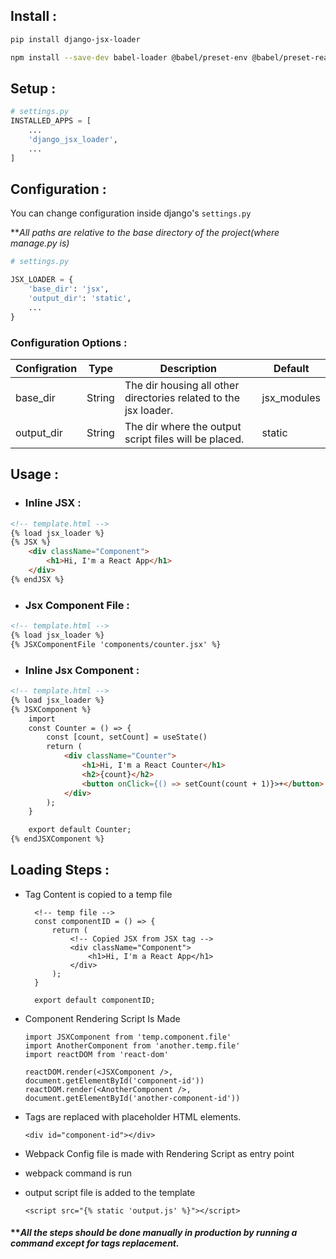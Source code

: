 ## Install :
```bash
pip install django-jsx-loader
```

```bash
npm install --save-dev babel-loader @babel/preset-env @babel/preset-react webpack-cli react react-dom
```
## Setup :
```python
# settings.py
INSTALLED_APPS = [
    ...
    'django_jsx_loader',
    ...
]
```

## Configuration :

You can change configuration inside django's `settings.py`

***All paths are relative to the base directory of the project(where manage.py is)*


```python
# settings.py

JSX_LOADER = {
    'base_dir': 'jsx',
    'output_dir': 'static',
    ...
}
```

### Configuration Options :


Configration | Type | Description | Default
--- | --- | --- | ---
base_dir | String | The dir housing all other directories related to the jsx loader. | jsx_modules
output_dir | String | The dir where the output script files will be placed. | static


## Usage :

- ### Inline JSX :
```html
<!-- template.html -->
{% load jsx_loader %}
{% JSX %}
    <div className="Component">
        <h1>Hi, I'm a React App</h1>
    </div>
{% endJSX %}
```

- ### Jsx Component File :

```html
<!-- template.html -->
{% load jsx_loader %}
{% JSXComponentFile 'components/counter.jsx' %}
```

- ### Inline Jsx Component :

```html
<!-- template.html -->
{% load jsx_loader %}
{% JSXComponent %}
    import
    const Counter = () => {
        const [count, setCount] = useState()
        return (
            <div className="Counter">
                <h1>Hi, I'm a React Counter</h1>
                <h2>{count}</h2>
                <button onClick={() => setCount(count + 1)}>+</button>
            </div>
        );
    }

    export default Counter;
{% endJSXComponent %}
```

## Loading Steps :
- Tag Content is copied to a temp file
  ```
    <!-- temp file -->
    const componentID = () => {
        return (
            <!-- Copied JSX from JSX tag -->
            <div className="Component">
                <h1>Hi, I'm a React App</h1>
            </div>
        );
    }

    export default componentID;
  ```
- Component Rendering Script Is Made
  ```
  import JSXComponent from 'temp.component.file'
  import AnotherComponent from 'another.temp.file'
  import reactDOM from 'react-dom'

  reactDOM.render(<JSXComponent />, document.getElementById('component-id'))
  reactDOM.render(<AnotherComponent />, document.getElementById('another-component-id'))
  ```

- Tags are replaced with placeholder HTML elements.
  ```
  <div id="component-id"></div>
  ```
- Webpack Config file is made with Rendering Script as entry point
- webpack command is run
- output script file is added to the template
  ```
  <script src="{% static 'output.js' %}"></script>
  ```

#### *****All the steps should be done manually in production by running a command except for tags replacement.***